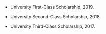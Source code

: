 - University First-Class Scholarship, 2019.

- University Second-Class Scholarship, 2018.

- University Third-Class Scholarship, 2017.